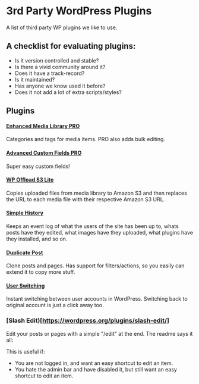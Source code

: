 # 3rd Party WordPress Plugins
A list of third party WP plugins we like to use. 

## A checklist for evaluating plugins:
- Is it version controlled and stable?
- Is there a vivid community around it?
- Does it have a track-record?
- Is it maintained? 
- Has anyone we know used it before?
- Does it not add a lot of extra scripts/styles?

## Plugins
#### [Enhanced Media Library PRO](https://sv.wordpress.org/plugins/enhanced-media-library/) 
Categories and tags for media items. PRO also adds bulk editing.

#### [Advanced Custom Fields PRO](https://www.advancedcustomfields.com/)
Super easy custom fields!

#### [WP Offload S3 Lite](https://sv.wordpress.org/plugins/amazon-s3-and-cloudfront/)
Copies uploaded files from media library to Amazon S3 and then replaces the URL to each media file with their respective Amazon S3 URL.

#### [Simple History](https://wordpress.org/plugins/simple-history/)
Keeps an event log of what the users of the site has been up to, whats posts have they edited, what images have they uploaded, what plugins have they installed, and so on.

#### [Duplicate Post](https://wordpress.org/plugins/duplicate-post/)
Clone posts and pages. Has support for filters/actions, so you easily can extend it to copy more stuff.

#### [User Switching](https://wordpress.org/plugins/user-switching/)
Instant switching between user accounts in WordPress. Switching back to original account is just a click away too.

### [Slash Edit)[https://wordpress.org/plugins/slash-edit/]
Edit your posts or pages with a simple "/edit" at the end. The readme says it all:

This is useful if:

- You are not logged in, and want an easy shortcut to edit an item.
- You hate the admin bar and have disabled it, but still want an easy shortcut to edit an item.

